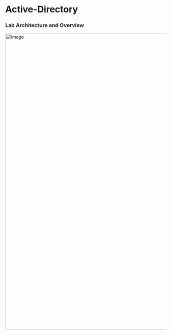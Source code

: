 # Active-Directory

### Lab Architecture and Overview

<img width="931" alt="image" src="https://i.imgur.com/7bWQOB2.png" />
